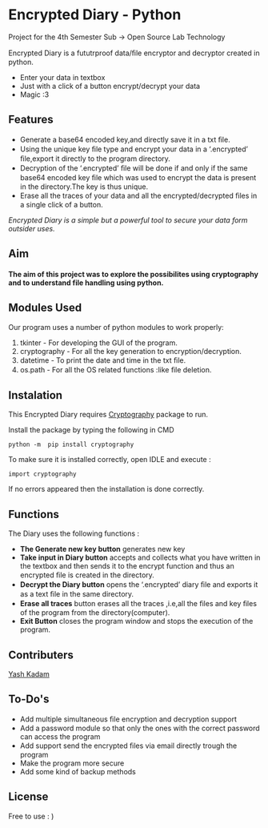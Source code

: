 # Encrypted Diary - Python
Project for the 4th Semester Sub -> Open Source Lab Technology

Encrypted	Diary	is	a	fututrproof	data/ﬁle encryptor	and	decryptor created	in	python.

- Enter your data in textbox
- Just	with	a	click	of	a	button	encrypt/decrypt	your	data
- Magic :3

## Features
- Generate	a	base64	encoded	key,and	directly	save	it	in	a	txt	ﬁle.
- Using	the	unique	key	ﬁle	type	and	encrypt	your	data	in	a ‘.encrypted’	ﬁle,export	it	directly	to	the	program	directory.
- Decryption	of	the	‘.encrypted’	ﬁle	will	be	done	if	and	only	if	the same	base64	encoded	key	ﬁle	which	was	used	to	encrypt	the data	is	present	in	the	directory.The	key	is	thus	unique. 
- Erase	all	the	traces	of	your	data	and	all	the	encrypted/decrypted ﬁles	in	a	single	click	of	a	button.

_Encrypted	Diary	is	a	simple	but	a	powerful	tool	to	secure	your	data	form outsider	uses._

## Aim

#### The aim of this project was to explore the possibilites using cryptography and to understand file handling using python.


## Modules Used
Our	program	uses	a	number	of	python	modules	to	work	properly:

1. tkinter	-	For	developing	the	GUI	of	the	program. 
1. cryptography	-	For	all	the	key	generation	to encryption/decryption.
1. datetime	-	To	print	the	date	and	time	in	the	txt	ﬁle. 
1. os.path	-	For	all	the	OS	related	functions	:like	ﬁle	deletion.

## Instalation 

This Encrypted Diary requires [Cryptography](https://cryptography.io/en/latest/) package to run.

Install the package by typing the following in CMD

`python	-m	pip	install	cryptography`

To make sure it is installed correctly, open IDLE and execute :

`import cryptography`

If no errors appeared then the installation is done correctly.

## Functions

The Diary uses the following functions :

- **The	Generate	new	key	button**	generates	new	key
- **Take input in Diary button** accepts	and	collects	what	you have	written	in	the	textbox	and	then	sends	it	to	the	encrypt function	and	thus	an	encrypted	ﬁle	is	created	in	the	directory. 
- **Decrypt the Diary button** opens	the	‘.encrypted’	diary	ﬁle and	exports	it	as	a	text	ﬁle	in	the	same	directory.
- **Erase all traces** button	erases	all	the	traces	,i.e,all	the	ﬁles and	key	ﬁles	of	the	program	from	the	directory(computer). 
- **Exit Button** closes	the	program	window	and	stops	the execution	of	the	program. 

## Contributers 
[Yash Kadam](https://github.com/reziorr)

## To-Do's

- Add	multiple	simultaneous	ﬁle	encryption	and	decryption support 
- Add	a	password	module	so	that	only	the	ones	with	the	correct password	can	access	the	program 
- Add	support	send	the	encrypted	ﬁles	via	email	directly	trough the	program 
- Make	the	program	more	secure 
- Add	some	kind	of	backup	methods 

## License 

Free to use : )

